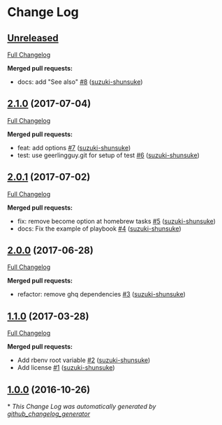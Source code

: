 # Change Log

## [Unreleased](https://github.com/suzuki-shunsuke/ansible-rbenv/tree/HEAD)

[Full Changelog](https://github.com/suzuki-shunsuke/ansible-rbenv/compare/2.1.0...HEAD)

**Merged pull requests:**

- docs: add "See also" [\#8](https://github.com/suzuki-shunsuke/ansible-rbenv/pull/8) ([suzuki-shunsuke](https://github.com/suzuki-shunsuke))

## [2.1.0](https://github.com/suzuki-shunsuke/ansible-rbenv/tree/2.1.0) (2017-07-04)
[Full Changelog](https://github.com/suzuki-shunsuke/ansible-rbenv/compare/2.0.1...2.1.0)

**Merged pull requests:**

- feat: add options [\#7](https://github.com/suzuki-shunsuke/ansible-rbenv/pull/7) ([suzuki-shunsuke](https://github.com/suzuki-shunsuke))
- test: use geerlingguy.git for setup of test [\#6](https://github.com/suzuki-shunsuke/ansible-rbenv/pull/6) ([suzuki-shunsuke](https://github.com/suzuki-shunsuke))

## [2.0.1](https://github.com/suzuki-shunsuke/ansible-rbenv/tree/2.0.1) (2017-07-02)
[Full Changelog](https://github.com/suzuki-shunsuke/ansible-rbenv/compare/2.0.0...2.0.1)

**Merged pull requests:**

- fix: remove become option at homebrew tasks [\#5](https://github.com/suzuki-shunsuke/ansible-rbenv/pull/5) ([suzuki-shunsuke](https://github.com/suzuki-shunsuke))
- docs: Fix the example of playbook [\#4](https://github.com/suzuki-shunsuke/ansible-rbenv/pull/4) ([suzuki-shunsuke](https://github.com/suzuki-shunsuke))

## [2.0.0](https://github.com/suzuki-shunsuke/ansible-rbenv/tree/2.0.0) (2017-06-28)
[Full Changelog](https://github.com/suzuki-shunsuke/ansible-rbenv/compare/1.1.0...2.0.0)

**Merged pull requests:**

- refactor: remove ghq dependencies [\#3](https://github.com/suzuki-shunsuke/ansible-rbenv/pull/3) ([suzuki-shunsuke](https://github.com/suzuki-shunsuke))

## [1.1.0](https://github.com/suzuki-shunsuke/ansible-rbenv/tree/1.1.0) (2017-03-28)
[Full Changelog](https://github.com/suzuki-shunsuke/ansible-rbenv/compare/1.0.0...1.1.0)

**Merged pull requests:**

- Add rbenv root variable [\#2](https://github.com/suzuki-shunsuke/ansible-rbenv/pull/2) ([suzuki-shunsuke](https://github.com/suzuki-shunsuke))
- Add license [\#1](https://github.com/suzuki-shunsuke/ansible-rbenv/pull/1) ([suzuki-shunsuke](https://github.com/suzuki-shunsuke))

## [1.0.0](https://github.com/suzuki-shunsuke/ansible-rbenv/tree/1.0.0) (2016-10-26)


\* *This Change Log was automatically generated by [github_changelog_generator](https://github.com/skywinder/Github-Changelog-Generator)*
